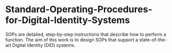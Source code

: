 # Standard-Operating-Procedures-for-Digital-Identity-Systems
SOPs are detailed, step-by-step instructions that describe how to perform a function. The aim of this work is to design SOPs that support a state-of-the-art Digital Identity (DID) systems.

